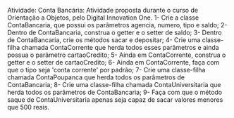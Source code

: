 Atividade: Conta Bancária:
Atividade proposta durante o curso de Orientação a Objetos, pelo Digital Innovation One.
1- Crie a classe ContaBancaria, que possui os parâmetros agencia, numero, tipo e saldo;
2- Dentro de ContaBancaria, construa o getter e o setter de saldo;
3- Dentro de ContaBancaria, crie os métodos sacar e depositar;
4- Crie uma classe-filha chamada ContaCorrente que herda todos esses parâmetros e ainda possua o parâmetro cartaoCredito;
5- Ainda em ContaCorrente, construa o getter e o setter de cartaoCredito;
6- Ainda em ContaCorrente, faça com que o tipo seja 'conta corrente' por padrão;
7- Crie uma classe-filha chamada ContaPoupanca que herda todos os parâmetros de ContaBancaria;
8- Crie uma classe-filha chamada ContaUniversitaria que herda todos os parâmetros de ContaBancaria;
9- Faça com que o método saque de ContaUniversitaria apenas seja capaz de sacar valores menores que 500 reais.